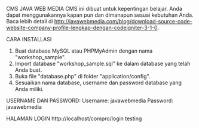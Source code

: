 CMS JAVA WEB MEDIA
CMS ini dibuat untuk kepentingan belajar. Anda dapat menggunakannya kapan pun dan dimanapun sesuai kebutuhan Anda. Baca lebih detail di http://javawebmedia.com/blog/download-source-code-website-company-profile-lengkap-dengan-codeigniter-3-1-0.

CARA INSTALLASI
1. Buat database MySQL atau PHPMyAdmin dengan nama "workshop_sample".
2. Import database "workshop_sample.sql" ke dalam database yang telah Anda buat.
3. Buka file "database.php" di folder "application/config".
4. Sesuaikan nama database, username dan password database yang Anda miliki.

USERNAME DAN PASSWORD:
Username: javawebmedia
Password: javawebmedia

HALAMAN LOGIN
http://localhost/compro/login
testing